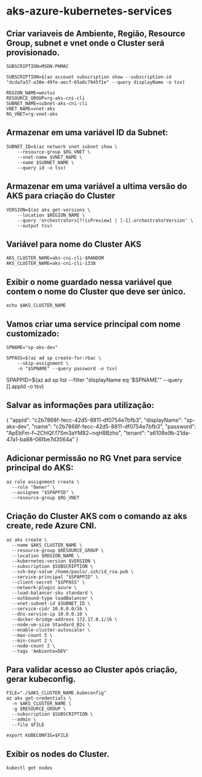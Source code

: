 # aks-azure-kubernetes-services

## Criar variaveis de Ambiente, Região, Resource Group, subnet e vnet onde o Cluster será provisionado.

```
SUBSCRIPTION=MSDN-PHMAC

SUBSCRIPTION=$(az account subscription show --subscription-id "dcda7a37-a30e-49fe-aecf-65a8c7945f1e" --query displayName -o tsv)

REGION_NAME=westus
RESOURCE_GROUP=rg-aks-cni-cli
SUBNET_NAME=subnet-aks-cni-cli
VNET_NAME=vnet-aks
RG_VNET=rg-vnet-aks
```

## Armazenar em uma variável ID da Subnet:

```
SUBNET_ID=$(az network vnet subnet show \
    --resource-group $RG_VNET \
    --vnet-name $VNET_NAME \
    --name $SUBNET_NAME \
    --query id -o tsv)
```

## Armazenar em uma variável a ultima versão do AKS para criação do Cluster

```
VERSION=$(az aks get-versions \
    --location $REGION_NAME \
    --query 'orchestrators[?!isPreview] | [-1].orchestratorVersion' \
    --output tsv)
```

## Variável para nome do Cluster AKS

```
AKS_CLUSTER_NAME=aks-cni-cli-$RANDOM
AKS_CLUSTER_NAME=aks-cni-cli-1338
```

## Exibir o nome guardado nessa variável que contem o nome do Cluster que deve ser único.

```
echo $AKS_CLUSTER_NAME
```

## Vamos criar uma service principal com nome customizado:

```
SPNAME="sp-aks-dev"

SPPASS=$(az ad sp create-for-rbac \
    --skip-assignment \
    -n "$SPNAME" --query password -o tsv) 
```
SPAPPID=$(az ad sp list --filter "displayName eq '$SPNAME'" --query  [].appId -o tsv)



## Salvar as informações para utilização:

{
  "appId": "c2b7868f-fecc-42d5-8811-df0754e7bfb3",
  "displayName": "sp-aks-dev",
  "name": "c2b7868f-fecc-42d5-8811-df0754e7bfb3",
  "password": "ApEbFm-f~2CHQf.f7Sm3aYM82~nqH8Bzho",
  "tenant": "a6108e9b-21da-47a1-ba88-06fbe7d3564a"
}

## Adicionar permissão no RG Vnet para service principal do AKS:

```
az role assignment create \
  --role "Owner" \
  --assignee "$SPAPPID" \
  --resource-group $RG_VNET
```

## Criação do Cluster AKS com o comando az aks create, rede Azure CNI.

```
az aks create \
  --name $AKS_CLUSTER_NAME \
  --resource-group $RESOURCE_GROUP \
  --location $REGION_NAME \
  --kubernetes-version $VERSION \
  --subscription $SUBSCRIPTION \
  --ssh-key-value /home/paulo/.ssh/id_rsa.pub \
  --service-principal "$SPAPPID" \
  --client-secret "$SPPASS" \
  --network-plugin azure \
  --load-balancer-sku standard \
  --outbound-type loadBalancer \
  --vnet-subnet-id $SUBNET_ID \
  --service-cidr 10.0.0.0/16 \
  --dns-service-ip 10.0.0.10 \
  --docker-bridge-address 172.17.0.1/16 \
  --node-vm-size Standard_B2s \
  --enable-cluster-autoscaler \
  --max-count 5 \
  --min-count 2 \
  --node-count 2 \
  --tags 'Ambiente=DEV'
```

## Para validar acesso ao Cluster após criação, gerar kubeconfig.

```
FILE="./$AKS_CLUSTER_NAME.kubeconfig"
az aks get-credentials \
  -n $AKS_CLUSTER_NAME \
  -g $RESOURCE_GROUP \
  --subscription $SUBSCRIPTION \
  --admin \
  --file $FILE
```
```
export KUBECONFIG=$FILE
```

## Exibir os nodes do Cluster.

```
kubectl get nodes
```